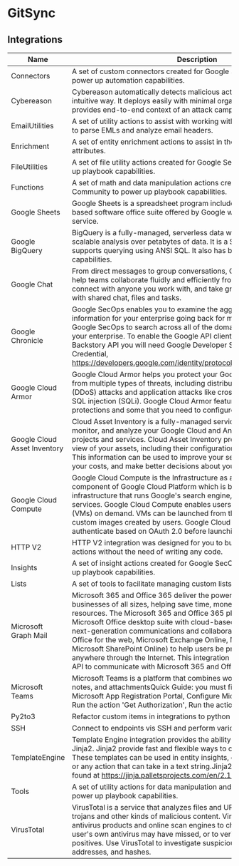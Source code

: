 # GitSync

## Integrations
|Name|Description|
|----|-----------|
|Connectors|A set of custom connectors created for Google SecOps Community to power up automation capabilities.|
|Cybereason|Cybereason automatically detects malicious activity and presents it in an intuitive way. It deploys easily with minimal organizational impact and provides end-to-end context of an attack campaign.|
|EmailUtilities|A set of utility actions to assist with working with emails.  Includes actions to parse EMLs and analyze email headers.|
|Enrichment|A set of entity enrichment actions to assist in the managing of entity attributes.|
|FileUtilities|A set of file utility actions created for Google SecOps Community to power up playbook capabilities.|
|Functions|A set of math and data manipulation actions created for Google SecOps Community to power up playbook capabilities.|
|Google Sheets|Google Sheets is a spreadsheet program included as part of a free, web-based software office suite offered by Google within its Google Drive service.|
|Google BigQuery|BigQuery is a fully-managed, serverless data warehouse that enables scalable analysis over petabytes of data. It is a Software as a Service that supports querying using ANSI SQL. It also has built-in machine learning capabilities.|
|Google Chat|From direct messages to group conversations, Google Chat and Spaces help teams collaborate fluidly and efficiently from anywhere. Securely connect with anyone you work with, and take group work to the next level with shared chat, files and tasks.|
|Google Chronicle|Google SecOps enables you to examine the aggregated security information for your enterprise going back for months or longer. Use Google SecOps to search across all of the domains accessed from within your enterprise. To enable the Google API client to communicate with the Backstory API you will need Google Developer Service Account Credential, https://developers.google.com/identity/protocols/OAuth2#serviceaccount.|
|Google Cloud Armor|Google Cloud Armor helps you protect your Google Cloud deployments from multiple types of threats, including distributed denial-of-service (DDoS) attacks and application attacks like cross-site scripting (XSS) and SQL injection (SQLi). Google Cloud Armor features some automatic protections and some that you need to configure manually.|
|Google Cloud Asset Inventory|Cloud Asset Inventory is a fully-managed service that helps you discover, monitor, and analyze your Google Cloud and Anthos assets across projects and services. Cloud Asset Inventory provides a comprehensive view of your assets, including their configuration, relationships, and usage. This information can be used to improve your security posture, optimize your costs, and make better decisions about your cloud resources.|
|Google Cloud Compute|Google Cloud Compute is the Infrastructure as a Service (IaaS) component of Google Cloud Platform which is built on the global infrastructure that runs Google's search engine, Gmail, YouTube and other services. Google Cloud Compute enables users to launch virtual machines (VMs) on demand. VMs can be launched from the standard images or custom images created by users. Google Cloud Compute users must authenticate based on OAuth 2.0 before launching the VMs.|
|HTTP V2|HTTP V2 integration was designed for you to build your own integrations, actions without the need of writing any code.|
|Insights|A set of insight actions created for Google SecOps Community to power up playbook capabilities.|
|Lists|A set of tools to facilitate managing custom lists within Google SecOps.|
|Microsoft Graph Mail|Microsoft 365 and Office 365 deliver the power of cloud productivity to businesses of all sizes, helping save time, money, and free up valued resources. The Microsoft 365 and Office 365 plans combine the familiar Microsoft Office desktop suite with cloud-based versions of Microsoft's next-generation communications and collaboration services (including Office for the web, Microsoft Exchange Online, Microsoft Teams, and Microsoft SharePoint Online) to help users be productive from virtually anywhere through the Internet. This integration uses Microsoft Graph Mail API to communicate with Microsoft 365 and Office 365 services.|
|Microsoft Teams|Microsoft Teams is a platform that combines workplace chat, meetings, notes, and attachmentsQuick Guide: you must first register your app at Microsoft App Registration Portal, Configure Microsoft Teams Integration, Run the action 'Get Authorization', Run the action 'Generate Token'.|
|Py2to3|Refactor custom items in integrations to python 3 using lib2to3|
|SSH|Connect to endpoints vis SSH and perform various operations.|
|TemplateEngine|Template Engine integration provides the ability to render templates using Jinja2. Jinja2 provide fast and flexible ways to create rich templates. These templates can be used in entity insights, emails, ticketing systems, or any action that can take in a text string.Jinja2 documentation can be found at https://jinja.palletsprojects.com/en/2.11.x/|
|Tools|A set of utility actions for data manipulation and common platform tasks to power up playbook capabilities.|
|VirusTotal|VirusTotal is a service that analyzes files and URLs for viruses, worms, trojans and other kinds of malicious content. VirusTotal aggregates many antivirus products and online scan engines to check for viruses that the user's own antivirus may have missed, or to verify against any false positives. Use VirusTotal to investigate suspicious files, domains, URLs, IP addresses, and hashes.|

